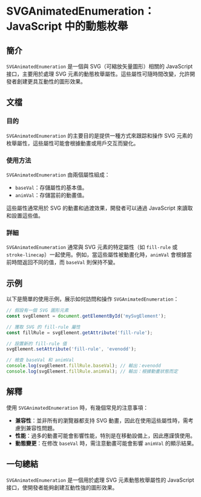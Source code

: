 <!--
Meta Description: # SVGAnimatedEnumeration：JavaScript 中的動態枚舉 ## 簡介 `SVGAnimatedEnumeration` 是一個與 SVG（可縮放矢量圖形）相關的 JavaScript 接口，主要用於處理 SVG 元素的動態枚舉屬性。這些屬性可隨時間改變，允許開發者創建更具...
Meta Keywords: svg, svganimatedenumeration, javascript, baseval, animval
-->

# SVGAnimatedEnumeration：JavaScript 中的動態枚舉

## 簡介
`SVGAnimatedEnumeration` 是一個與 SVG（可縮放矢量圖形）相關的 JavaScript 接口，主要用於處理 SVG 元素的動態枚舉屬性。這些屬性可隨時間改變，允許開發者創建更具互動性的圖形效果。

## 文檔
### 目的
`SVGAnimatedEnumeration` 的主要目的是提供一種方式來跟踪和操作 SVG 元素的枚舉屬性，這些屬性可能會根據動畫或用戶交互而變化。

### 使用方法
`SVGAnimatedEnumeration` 由兩個屬性組成：
- `baseVal`：存儲屬性的基本值。
- `animVal`：存儲當前的動畫值。

這些屬性通常用於 SVG 的動畫和過渡效果，開發者可以通過 JavaScript 來讀取和設置這些值。

### 詳細
`SVGAnimatedEnumeration` 通常與 SVG 元素的特定屬性（如 `fill-rule` 或 `stroke-linecap`）一起使用。例如，當這些屬性被動畫化時，`animVal` 會根據當前時間返回不同的值，而 `baseVal` 則保持不變。

## 示例
以下是簡單的使用示例，展示如何訪問和操作 `SVGAnimatedEnumeration`：

```javascript
// 假設有一個 SVG 圖形元素
const svgElement = document.getElementById('mySvgElement');

// 獲取 SVG 的 fill-rule 屬性
const fillRule = svgElement.getAttribute('fill-rule');

// 設置新的 fill-rule 值
svgElement.setAttribute('fill-rule', 'evenodd');

// 檢查 baseVal 和 animVal
console.log(svgElement.fillRule.baseVal); // 輸出：evenodd
console.log(svgElement.fillRule.animVal); // 輸出：根據動畫狀態而定
```

## 解釋
使用 `SVGAnimatedEnumeration` 時，有幾個常見的注意事項：
- **兼容性**：並非所有的瀏覽器都支持 SVG 動畫，因此在使用這些屬性時，需考慮到兼容性問題。
- **性能**：過多的動畫可能會影響性能，特別是在移動設備上，因此應謹慎使用。
- **動態變更**：在修改 `baseVal` 時，需注意動畫可能會影響 `animVal` 的顯示結果。

## 一句總結
`SVGAnimatedEnumeration` 是一個用於處理 SVG 元素動態枚舉屬性的 JavaScript 接口，使開發者能夠創建互動性強的圖形效果。